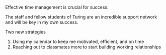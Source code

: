 Effective time management is crucial for success.

The staff and fellow students of Turing are an incredible support network and will be key in my own success.

Two new strategies
1. Using my calendar to keep me motivated, efficient, and on time
2. Reaching out to classmates more to start building working relationships
